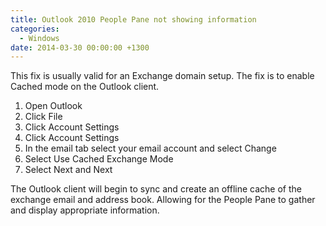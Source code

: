```yaml
---
title: Outlook 2010 People Pane not showing information
categories:
  - Windows
date: 2014-03-30 00:00:00 +1300
---
```


This fix is usually valid for an Exchange domain setup. The fix is to enable Cached mode on the Outlook client.

  1. Open Outlook
  2. Click File
  3. Click Account Settings
  4. Click Account Settings
  5. In the email tab select your email account and select Change
  6. Select Use Cached Exchange Mode
  7. Select Next and Next

The Outlook client will begin to sync and create an offline cache of the exchange email and address book. Allowing for the People Pane to gather and display appropriate information.
